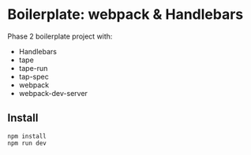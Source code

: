 # Boilerplate: webpack & Handlebars

Phase 2 boilerplate project with:

 - Handlebars
 - tape
 - tape-run
 - tap-spec
 - webpack
 - webpack-dev-server


## Install

```
npm install
npm run dev
```
